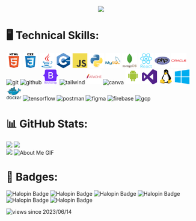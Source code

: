 


<p align="center">
<!--   <a href="https://github.com/DenverCoder1/readme-typing-svg"> -->
    <img src="https://readme-typing-svg.herokuapp.com?color=E22FE4&width=380&height=28&lines=Hi👋+I'm+Karunakar+S..!;Open-Source+Enthusiast..!;Learning+In+Public..!;OpenSource+Contributor;Nice+To+Meet+You+..!&center=true"></a></p>
    

    
# 🖥️ Technical Skills: 
<p>
    <img src="https://raw.githubusercontent.com/devicons/devicon/master/icons/html5/html5-original-wordmark.svg" alt="html5" width="40" height="40"/>
  
  <img src="https://raw.githubusercontent.com/devicons/devicon/master/icons/css3/css3-original-wordmark.svg" alt="css3" width="40" height="40"/>
  
  <img src="https://raw.githubusercontent.com/devicons/devicon/master/icons/java/java-original.svg" alt="java" width="40" height="40"/>
    
  <img src="https://raw.githubusercontent.com/devicons/devicon/master/icons/cplusplus/cplusplus-original.svg" alt="cplusplus" width="40" height="40"/>
  <img src="https://raw.githubusercontent.com/devicons/devicon/master/icons/javascript/javascript-original.svg" alt="javascript" width="40" height="40"/>
  <img src="https://raw.githubusercontent.com/devicons/devicon/master/icons/python/python-original.svg" alt="python" width="40" height="40"/>
   <img src="https://raw.githubusercontent.com/devicons/devicon/master/icons/mysql/mysql-original-wordmark.svg" alt="mysql" width="40" height="40"/>
    <img src="https://raw.githubusercontent.com/devicons/devicon/master/icons/mongodb/mongodb-original-wordmark.svg" alt="mongodb" width="40" height="40"/>
   <img src="https://raw.githubusercontent.com/devicons/devicon/master/icons/react/react-original-wordmark.svg" alt="react" width="40" height="40"/>
   <img src="https://raw.githubusercontent.com/devicons/devicon/master/icons/php/php-original.svg" alt="php" width="40" height="40"/>
   <img src="https://raw.githubusercontent.com/devicons/devicon/master/icons/oracle/oracle-original.svg" alt="oracle" width="40" height="40"/>
    <img src="https://www.vectorlogo.zone/logos/git-scm/git-scm-icon.svg" alt="git" width="40" height="40"/>
    <img src="https://www.vectorlogo.zone/logos/github/github-icon.svg" alt="github" width="40" height="40"/>
   <img src="https://raw.githubusercontent.com/devicons/devicon/master/icons/bootstrap/bootstrap-plain-wordmark.svg" alt="bootstrap" width="40" height="40"/>
   <img src="https://www.vectorlogo.zone/logos/tailwindcss/tailwindcss-icon.svg" alt="tailwind" width="40" height="40"/>
   <img src="https://raw.githubusercontent.com/devicons/devicon/master/icons/apache/apache-original-wordmark.svg" alt="apache" width="40" height="40"/>
    <img src="https://www.vectorlogo.zone/logos/canva/canva-icon.svg" alt="canva" width="40" height="40"/>
    <img src="https://raw.githubusercontent.com/devicons/devicon/master/icons/android/android-original-wordmark.svg" alt="developerandroid" width="40" height="40"/>
    <img src="https://raw.githubusercontent.com/devicons/devicon/master/icons/visualstudio/visualstudio-plain.svg" alt="vscode" width="40" height="40"/>
    <img src="https://raw.githubusercontent.com/devicons/devicon/master/icons/linux/linux-original.svg" alt="linux" width="40" height="40"/>
    <img src="https://raw.githubusercontent.com/devicons/devicon/master/icons/windows8/windows8-original.svg" alt="windows" width="40" height="40"/>
    <img src="https://raw.githubusercontent.com/devicons/devicon/master/icons/docker/docker-original-wordmark.svg" alt="docker" width="40" height="40"/>
  <img src="https://www.vectorlogo.zone/logos/tensorflow/tensorflow-icon.svg" alt="tensorflow" width="40" height="40"/>
   <img src="https://www.vectorlogo.zone/logos/getpostman/getpostman-icon.svg" alt="postman" width="40" height="40"/>
    <img src="https://www.vectorlogo.zone/logos/figma/figma-icon.svg" alt="figma" width="40" height="40"/>
   <img src="https://www.vectorlogo.zone/logos/firebase/firebase-icon.svg" alt="firebase" width="40" height="40"/>
   <img src="https://www.vectorlogo.zone/logos/google_cloud/google_cloud-icon.svg" alt="gcp" width="40" height="40"/>
  
  
    
 </p>

# 📊 GitHub Stats:
![](https://github-readme-stats.vercel.app/api/top-langs/?username=Karna0005&theme=radical&border=false&include_all_commits=true&count_private=true&layout=compact)
![](https://github-readme-stats.vercel.app/api?username=Karna0005&theme=radical&_border=false&include_all_commits=true&count_private=true)<br/>
![](https://github-readme-streak-stats.herokuapp.com/?user=Karna0005&theme=radical&hide_border=false)
<img src="https://github.com/7oSkaaa/7oSkaaa/blob/main/Images/about_me.gif?raw=true" alt="About Me GIF" width="180px">
<br/>

# :medal_sports: Badges:
<p>
 
<img src="https://ci3.googleusercontent.com/meips/ADKq_Nb9piXGuSAE8xWPUTQpWXsjEk5X7eYaExVJK53Txqf35Gc6XDw4SM27JaM0U3rCySekiy2MXwPUArFAreq3ULTW5wEZtkn7HQ7_sqc3GRfmO-6kdzgloOrQZ323_lk=s0-d-e1-ft#https://api.badgr.io/public/badges/G0U1YVeOSdGAiytb9Yw6_w/image?type=png" alt="Halopin Badge" width="100">

<img src="https://assets.holopin.io/eyJidWNrZXQiOiJob2xvcGluLWFzc2V0cyIsImtleSI6ImFzc2V0cy9jbDd0ZDhncDUwMTMyMDlrMHd1OHFlNHg5IiwiZWRpdHMiOnsicm90YXRlIjpudWxsfX0=" alt="Halopin Badge" width="100">

<img src="https://assets.holopin.io/hf2024levels/level0-sloth-hello-0-0-0-0.webp" alt="Halopin Badge" width="100">

<img src="https://assets.holopin.io/hf2024levels/level1-sloth-hello-0-0-0-0.webp" alt="Halopin Badge" width="100"> 

<img src="https://assets.holopin.io/hf2024levels/level2-sloth-hello-0-0-0-0.webp" alt="Halopin Badge" width="100">

<img src="https://github.githubassets.com/assets/pull-shark-default-498c279a747d.png" alt="Halopin Badge" width="100">


</p>


![views since 2023/06/14](https://visitor-badge-deno.deno.dev/Karna0005.Karna0005.svg)




